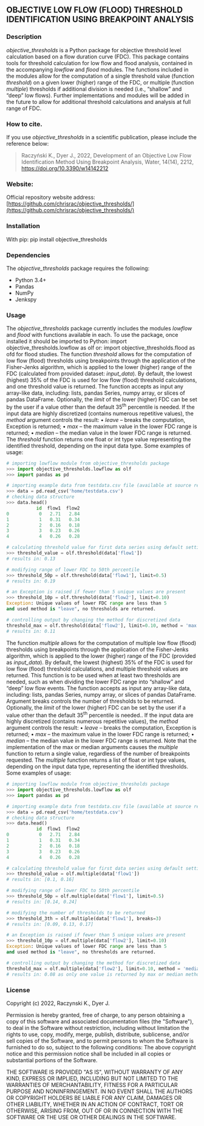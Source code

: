 ## OBJECTIVE LOW FLOW (FLOOD) THRESHOLD IDENTIFICATION USING BREAKPOINT ANALYSIS


### Description
*objective_thresholds* is a Python package for objective threshold level calculation based on a flow duration curve (FDC). This package contains tools for threshold calculation for low flow and flood analysis, contained in the accompanying *lowflow* and *flood* modules. The functions included in the modules allow for the computation of a single threshold value (function *threshold*) on a given lower (higher) range of the FDC, or multiple (function *multiple*) thresholds if additional division is needed (i.e., “shallow” and “deep” low flows). Further implementations and modules will be added in the future to allow for additional threshold calculations and analysis at full range of FDC. 


### How to cite. 
If you use *objective_thresholds* in a scientific publication, please include the reference below:
> Raczyński K., Dyer J., 2022, Development of an Objective Low Flow Identification Method Using Breakpoint Analysis, Water, 14(14), 2212, https://doi.org/10.3390/w14142212


### Website:
Official repository website address:
[https://github.com/chrisrac/objective_thresholds/](https://github.com/chrisrac/objective_thresholds/)


### Installation
With pip:
pip install objective_thresholds


### Dependencies
The *objective_thresholds* package requires the following:
- Python 3.4+
- Pandas
- NumPy
- Jenkspy


### Usage
The *objective_thresholds* package currently includes the modules *lowflow* and *flood* with functions available in each. To use the package, once installed it should be imported to Python:
import objective_thresholds.lowflow as olf
or:
import objective_thresholds.flood as ofd
for flood studies.
The function *threshold* allows for the computation of low flow (flood) thresholds using breakpoints through the application of the Fisher-Jenks algorithm, which is applied to the lower (higher) range of the FDC (calculated from provided dataset: *input_data*).  By default, the lowest (highest) 35% of the FDC is used for low flow (flood) threshold calculations, and one threshold value is returned. The function accepts as input any array-like data, including: lists, pandas Series, numpy array, or slices of pandas DataFrame. Optionally, the *limit* of the lower (higher) FDC can be set by the user if a value other than the default 35<sup>th</sup> percentile is needed. If the input data are highly discretized (contains numerous repetitive values), the *method* argument controls the result:
•	*leave* – breaks the computation, Exception is returned;
•	*max* – the maximum value in the lower FDC range is returned;
•	*median* – the median value in the lower FDC range is returned.
The *threshold* function returns one float or int type value representing the identified threshold, depending on the input data type. Some examples of usage:
```python
# importing lowflow module from objective_thresholds package
>>> import objective_thresholds.lowflow as olf
>>> import pandas as pd

# importing example data from testdata.csv file (available at source repository)
>>> data = pd.read_csv('home/testdata.csv')
# checking data structure
>>> data.head()
           id  flow1  flow2
0           0   2.71   2.84
1           1   0.31   0.34
2           2   0.16   0.18
3           3   0.23   0.26
4           4   0.26   0.28

# calculating threshold value for first data series using default settings (35th percentile; limit=0.35)
>>> threshold_value = olf.threshold(data['flow1'])
# results in: 0.13

# modifying range of lower FDC to 50th percentile
>>> threshold_50p = olf.threshold(data['flow1'], limit=0.5)
# results in: 0.19

# an Exception is raised if fewer than 5 unique values are present
>>> threshold_10p = olf.threshold(data['flow2'], limit=0.10)
Exception: Unique values of lower FDC range are less than 5 
and used method is "leave", no thresholds are returned.

# controlling output by changing the method for discretized data
threshold_max = olf.threshold(data['flow2'], limit=0.10, method = 'max')
# results in: 0.11
```

The function *multiple* allows for the computation of multiple low flow (flood) thresholds using breakpoints through the application of the Fisher-Jenks algorithm, which is applied to the lower (higher) range of the FDC (provided as *input_data*).  By default, the lowest (highest) 35% of the FDC is used for low flow (flood) threshold calculations, and multiple threshold values are returned. This function is to be used when at least two thresholds are needed, such as when dividing the lower FDC range into “shallow” and “deep” low flow events. The function accepts as input any array-like data, including: lists, pandas Series, numpy array, or slices of pandas DataFrame. Argument breaks controls the number of thresholds to be returned.  Optionally, the *limit* of the lower (higher) FDC can be set by the user if a value other than the default 35<sup>th</sup> percentile is needed.. If the input data are highly discretized (contains numerous repetitive values), the *method* argument controls the result:
•	*leave* – breaks the computation, Exception is returned;
•	*max* – the maximum value in the lower FDC range is returned;
•	*median* – the median value in the lower FDC range is returned.
Note that the implementation of the max or median arguments causes the *multiple* function to return a single value, regardless of the number of breakpoints requested.
The *multiple* function returns a list of float or int type values, depending on the input data type, representing the identified thresholds. Some examples of usage:
```python
# importing lowflow module from objective_thresholds package
>>> import objective_thresholds.lowflow as olf
>>> import pandas as pd

# importing example data from testdata.csv file (available at source repository)
>>> data = pd.read_csv('home/testdata.csv')
# checking data structure
>>> data.head()
           id  flow1  flow2
0           0   2.71   2.84
1           1   0.31   0.34
2           2   0.16   0.18
3           3   0.23   0.26
4           4   0.26   0.28

# calculating threshold value for first data series using default settings (limit=0.35; breaks=2)
>>> threshold_value = olf.multiple(data['flow1'])
# results in: [0.1, 0.16]

# modifying range of lower FDC to 50th percentile
>>> threshold_50p = olf.multiple(data['flow1'], limit=0.5)
# results in: [0.14, 0.24]

# modifying the number of thresholds to be returned
>>> threshold_3th = olf.multiple(data['flow1'], breaks=3)
# results in: [0.09, 0.13, 0.17]

# an Exception is raised if fewer than 5 unique values are present
>>> threshold_10p = olf.multiple(data['flow2'], limit=0.10)
Exception: Unique values of lower FDC range are less than 5 
and used method is "leave", no thresholds are returned.

# controlling output by changing the method for discretized data
threshold_max = olf.multiple(data['flow2'], limit=0.10, method = 'median', breaks=6)
# results in: 0.08 as only one value is returned by max or median method, regardless of breaks setting
```


### License
Copyright (c) 2022, Raczynski K., Dyer J.

Permission is hereby granted, free of charge, to any person obtaining a copy of this software and associated documentation files (the "Software"), to deal in the Software without restriction, including without limitation the rights to use, copy, modify, merge, publish, distribute, sublicense, and/or sell copies of the Software, and to permit persons to whom the Software is furnished to do so, subject to the following conditions:
The above copyright notice and this permission notice shall be included in all copies or substantial portions of the Software.

THE SOFTWARE IS PROVIDED "AS IS", WITHOUT WARRANTY OF ANY KIND, EXPRESS OR IMPLIED, INCLUDING BUT NOT LIMITED TO THE WARRANTIES OF MERCHANTABILITY, FITNESS FOR A PARTICULAR PURPOSE AND NONINFRINGEMENT. IN NO EVENT SHALL THE AUTHORS OR COPYRIGHT HOLDERS BE LIABLE FOR ANY CLAIM, DAMAGES OR OTHER LIABILITY, WHETHER IN AN ACTION OF CONTRACT, TORT OR OTHERWISE, ARISING FROM, OUT OF OR IN CONNECTION WITH THE SOFTWARE OR THE USE OR OTHER DEALINGS IN THE SOFTWARE.
